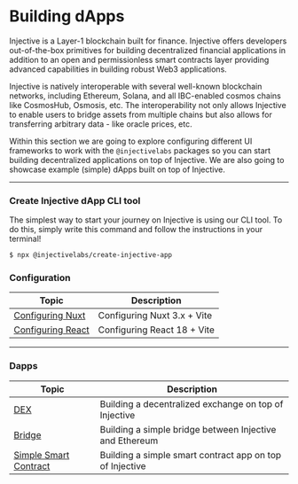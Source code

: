 # Building dApps

Injective is a Layer-1 blockchain built for finance. Injective offers developers out-of-the-box primitives for building decentralized financial applications in addition to an open and permissionless smart contracts layer providing advanced capabilities in building robust Web3 applications.

Injective is natively interoperable with several well-known blockchain networks, including Ethereum, Solana, and all IBC-enabled cosmos chains like CosmosHub, Osmosis, etc. The interoperability not only allows Injective to enable users to bridge assets from multiple chains but also allows for transferring arbitrary data - like oracle prices, etc.

Within this section we are going to explore configuring different UI frameworks to work with the `@injectivelabs` packages so you can start building decentralized applications on top of Injective. We are also going to showcase example (simple) dApps built on top of Injective.

***

### Create Injective dApp CLI tool

The simplest way to start your journey on Injective is using our CLI tool. To do this, simply write this command and follow the instructions in your terminal!&#x20;

```bash
$ npx @injectivelabs/create-injective-app
```

### Configuration

| Topic                                     | Description                 |
| ----------------------------------------- | --------------------------- |
| [Configuring Nuxt](configuring-nuxt.md)   | Configuring Nuxt 3.x + Vite |
| [Configuring React](configuring-react.md) | Configuring React 18 + Vite |

***

### Dapps

| Topic                                      | Description                                              |
| ------------------------------------------ | -------------------------------------------------------- |
| [DEX](dex.md)                              | Building a decentralized exchange on top of Injective    |
| [Bridge](bridge.md)                        | Building a simple bridge between Injective and Ethereum  |
| [Simple Smart Contract](smart-contract.md) | Building a simple smart contract app on top of Injective |
